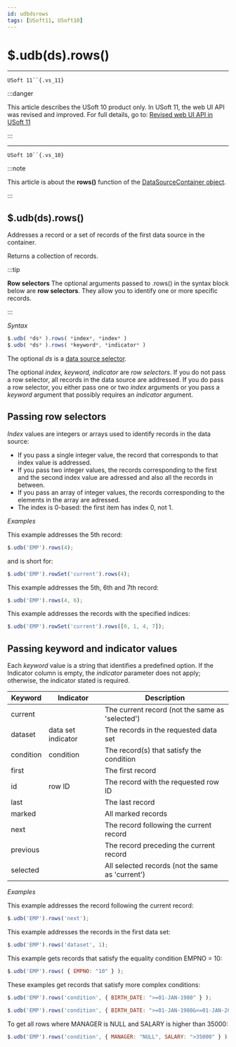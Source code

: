 ```yaml
---
id: udbdsrows
tags: [USoft11, USoft10]
---
```

# $.udb(ds).rows()



----

`USoft 11``{.vs_11}`


:::danger

This article describes the USoft 10 product only.
In USoft 11, the web UI API was revised and improved. For full details, go to:
[Revised web UI API in USoft 11](/Web_and_app_UIs/UDB_udb/Revised_web_UI_API_in_USoft_11.md)

:::

----

`USoft 10``{.vs_10}`


:::note

This article is about the **rows()** function of the [DataSourceContainer object](/Web_and_app_UIs/UDB_DataSourceContainer).

:::

## **$.udb(ds).rows()**

Addresses a record or a set of records of the first data source in the container.

Returns a collection of records.


:::tip

**Row selectors**
The optional arguments passed to .rows() in the syntax block below are **row selectors**. They allow you to identify one or more specific records.

:::

*Syntax*

```js
$.udb( *ds* ).rows( *index*, *index* )
$.udb( *ds* ).rows( *keyword*, *indicator* )
```

The optional *ds* is a [data source selector](/Web_and_app_UIs/UDB_DataSourceMetaContainer/UDB_DataSourceMetaContainer_object.md).

The optional *index, keyword, indicator* are *row selectors*. If you do not pass a row selector, all records in the data source are addressed. If you do pass a row selector, you either pass one or two *index* arguments or you pass a *keyword* argument that possibly requires an *indicator* argument.

## Passing row selectors

*Index* values are integers or arrays used to identify records in the data source:

- If you pass a single integer value, the record that corresponds to that index value is addressed.
- If you pass two integer values, the records corresponding to the first and the second index value are adressed and also all the records in between.
- If you pass an array of integer values, the records corresponding to the elements in the array are adressed.
- The index is 0-based: the first item has index 0, not 1.

*Examples*

This example addresses the 5th record:

```js
$.udb('EMP').rows(4);
```

and is short for:

```js
$.udb('EMP').rowSet('current').rows(4);
```

This example addresses the 5th, 6th and 7th record:

```js
$.udb('EMP').rows(4, 6);
```

This example addresses the records with the specified indices:

```js
$.udb('EMP').rowSet('current').rows([0, 1, 4, 7]);
```

## Passing keyword and indicator values

Each *keyword* value is a string that identifies a predefined option. If the Indicator column is empty, the *indicator* parameter does not apply; otherwise, the indicator stated is required.

|**Keyword**|**Indicator**|**Description**|
|--------|--------|--------|
|current |        |The current record (not the same as 'selected')|
|dataset |data set indicator|The records in the requested data set|
|condition|condition|The record(s) that satisfy the condition|
|first   |        |The first record|
|id      |row ID  |The record with the requested row ID|
|last    |        |The last record|
|marked  |        |All marked records|
|next    |        |The record following the current record|
|previous|        |The record preceding the current record|
|selected|        |All selected records (not the same as 'current')|



*Examples*

This example addresses the record following the current record:

```js
$.udb('EMP').rows('next');
```

This example addresses the records in the first data set:

```js
$.udb('EMP').rows('dataset', 1);
```

This example gets records that satisfy the equality condition EMPNO = 10:

```js
$.udb('EMP').rows( { EMPNO: "10" } );
```

These examples get records that satisfy more complex conditions:

```js
$.udb('EMP').rows('condition', { BIRTH_DATE: ">=01-JAN-1980" } );
```

```js
$.udb('EMP').rows('condition', { BIRTH_DATE: ">=01-JAN-1980&<=01-JAN-2000" } );
```

To get all rows where MANAGER is NULL and SALARY is higher than 35000:

```js
$.udb('EMP').rows('condition', { MANAGER: "NULL", SALARY: ">35000" } );
```

 